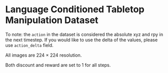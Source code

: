 # Language Conditioned Tabletop Manipulation Dataset

To note: the ```action``` in the dataset is considered the absolute xyz and rpy in the next timestep. If you would like to use the delta of the values, please use ```action_delta``` field.

All images are 224 $\times$ 224 resolution.

Both discount and reward are set to 1 for all steps.
